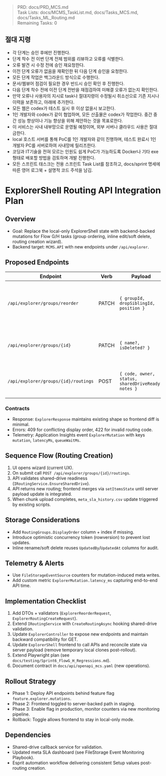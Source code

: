 > PRD: docs/PRD_MCS.md  
> Task Lists: docs/MCMS_TaskList.md, docs/Tasks_MCS.md, docs/Tasks_ML_Routing.md  
> Remaining Tasks: 0

## 절대 지령
- 각 단계는 승인 후에만 진행한다.
- 단계 착수 전 이번 단계 전체 범위를 리뷰하고 오류를 식별한다.
- 오류 발견 시 수정 전에 승인 재요청한다.
- 이전 단계 오류가 없음을 재확인한 뒤 다음 단계 승인을 요청한다.
- 모든 단계 작업은 백그라운드 방식으로 수행한다.
- 문서/웹뷰어 점검이 필요한 경우 반드시 승인 확인 후 진행한다.
- 다음 단계 착수 전에 이전 단계 전반을 재점검하여 미해결 오류가 없는지 확인한다.
- 만약 오류나 사용자의 지시로 task나 절대지령이 수정될시 취소선으로 기존 지시나 이력을 보존하고, 아래에 추가한다.
- 모든 웹은 codex가 테스트 실시 후 이상 없을시 보고한다.
- 1인 개발자와 codex가 같이 협업하며, 모든 산출물은 codex가 작업한다. 중간 중간 성능 향상이나 기능 향상을 위해 제안하는 것을 목표로한다.
- 이 서비스는 사내 내부망으로 운영될 예정이며, 외부 서버나 클라우드 사용은 절대 금한다.
- local 호스트 서버를 통해 PoC를 1인 개발자와 같이 진행하며, 테스트 완료시 1인 개발자 PC를 서버로하여 사내망에 릴리즈한다.
- 코딩과 IT기술을 전혀 모르는 인원도 쉽게 PoC가 가능하도록 Docker나 기타 exe 형태로 배포할 방법을 검토하며 개발 진행한다.
- 모든 스프린트 태스크는 전용 스프린트 Task List를 참조하고, docs/sprint 명세에 따른 영어 로그북 + 설명적 코드 주석을 남김.
# ExplorerShell Routing API Integration Plan

## Overview
- Goal: Replace the local-only ExplorerShell state with backend-backed mutations for Flow G/H tasks (group ordering, inline edit/soft delete, routing creation wizard).
- Backend target: `MCMS.API` with new endpoints under `/api/explorer`.

## Proposed Endpoints
| Endpoint | Verb | Payload | Notes |
|----------|------|---------|-------|
| `/api/explorer/groups/reorder` | PATCH | `{ groupId, dropSiblingId, position }` | Persists display order, returns refreshed Explorer payload. |
| `/api/explorer/groups/{id}` | PATCH | `{ name?, isDeleted? }` | Inline rename/soft delete toggle; audit logged. |
| `/api/explorer/groups/{id}/routings` | POST | `{ code, owner, status, sharedDriveReady, notes }` | Creates routing and returns Explorer fragment. |

### Contracts
- Response: `ExplorerResponse` maintains existing shape so frontend diff is minimal.
- Errors: 409 for conflicting display order, 422 for invalid routing code.
- Telemetry: Application Insights event `ExplorerMutation` with keys `mutation`, `latencyMs`, `queueWaitMs`.

## Sequence Flow (Routing Creation)
1. UI opens wizard (current UX).
2. On submit call `POST /api/explorer/groups/{id}/routings`.
3. API validates shared-drive readiness (`IRoutingService.EnsureSharedDrive`).
4. API returns new routing; frontend merges via `setItemsState` until server payload update is integrated.
5. When chunk upload completes, `meta_sla_history.csv` update triggered by existing scripts.

## Storage Considerations
- Add `RoutingGroups.DisplayOrder` column + index if missing.
- Introduce optimistic concurrency token (rowversion) to prevent lost updates.
- Inline rename/soft delete reuses `UpdatedBy`/`UpdatedAt` columns for audit.

## Telemetry & Alerts
- Use `FileStorageEventSource` counters for mutation-induced meta writes.
- Add custom metric `ExplorerMutation.latency_ms` capturing end-to-end API time.

## Implementation Checklist
1. Add DTOs + validators (`ExplorerReorderRequest`, `ExplorerRoutingCreateRequest`).
2. Extend `IRoutingService` with `CreateRoutingAsync` hooking shared-drive validation.
3. Update `ExplorerController` to expose new endpoints and maintain backward compatibility for GET.
4. Update `ExplorerShell` frontend to call APIs and reconcile state via server payload (remove temporary local clones post-rollout).
5. Extend Playwright plan (see `docs/testing/Sprint6_FlowG_H_Regressions.md`).
6. Document contract in `docs/api/openapi_mcs.yaml` (new operations).

## Rollout Strategy
- Phase 1: Deploy API endpoints behind feature flag `feature.explorer.mutations`.
- Phase 2: Frontend toggled to server-backed path in staging.
- Phase 3: Enable flag in production, monitor counters via new monitoring pipeline.
- Rollback: Toggle allows frontend to stay in local-only mode.

## Dependencies
- Shared-drive callback service for validation.
- Updated meta SLA dashboard (see FileStorage Event Monitoring Playbook).
- Esprit automation workflow delivering consistent Setup values post-routing creation.

